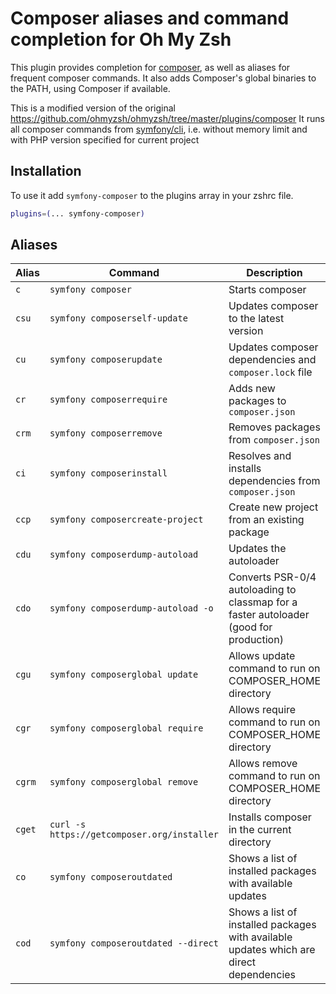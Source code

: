# Composer aliases and command completion for Oh My Zsh

This plugin provides completion for [composer](https://getcomposer.org/), as well as aliases
for frequent composer commands. It also adds Composer's global binaries to the PATH, using
Composer if available.


This is a modified version of the original https://github.com/ohmyzsh/ohmyzsh/tree/master/plugins/composer
It runs all composer commands from [symfony/cli](https://github.com/symfony/cli), i.e. without memory limit and with PHP version specified for current project


## Installation

To use it add `symfony-composer` to the plugins array in your zshrc file.

```zsh
plugins=(... symfony-composer)
```


## Aliases

| Alias  | Command                                      | Description                                                                             |
| ------ | -------------------------------------------- | --------------------------------------------------------------------------------------- |
| `c`    | `symfony composer`                           | Starts composer                                                                         |
| `csu`  | `symfony composerself-update`                | Updates composer to the latest version                                                  |
| `cu`   | `symfony composerupdate`                     | Updates composer dependencies and `composer.lock` file                                  |
| `cr`   | `symfony composerrequire`                    | Adds new packages to `composer.json`                                                    |
| `crm`  | `symfony composerremove`                     | Removes packages from `composer.json`                                                   |
| `ci`   | `symfony composerinstall`                    | Resolves and installs dependencies from `composer.json`                                 |
| `ccp`  | `symfony composercreate-project`             | Create new project from an existing package                                             |
| `cdu`  | `symfony composerdump-autoload`              | Updates the autoloader                                                                  |
| `cdo`  | `symfony composerdump-autoload -o`           | Converts PSR-0/4 autoloading to classmap for a faster autoloader (good for production)  |
| `cgu`  | `symfony composerglobal update`              | Allows update command to run on COMPOSER_HOME directory                                 |
| `cgr`  | `symfony composerglobal require`             | Allows require command to run on COMPOSER_HOME directory                                |
| `cgrm` | `symfony composerglobal remove`              | Allows remove command to run on COMPOSER_HOME directory                                 |
| `cget` | `curl -s https://getcomposer.org/installer`  | Installs composer in the current directory                                              |
| `co`   | `symfony composeroutdated`                   | Shows a list of installed packages with available updates                               |
| `cod`  | `symfony composeroutdated --direct`          | Shows a list of installed packages with available updates which are direct dependencies |
